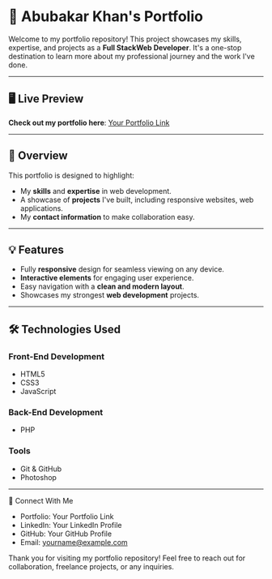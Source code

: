 # 🌟 Abubakar Khan's Portfolio

Welcome to my portfolio repository! This project showcases my skills, expertise, and projects as a **Full StackWeb Developer**. 
It's a one-stop destination to learn more about my professional journey and the work I've done.

---

## 🖥️ Live Preview
**Check out my portfolio here**: [Your Portfolio Link](https://yourusername.github.io)

---

## 📑 Overview

This portfolio is designed to highlight:
- My **skills** and **expertise** in web development.
- A showcase of **projects** I've built, including responsive websites, web applications.
- My **contact information** to make collaboration easy.

---

## 💡 Features

- Fully **responsive** design for seamless viewing on any device.
- **Interactive elements** for engaging user experience.
- Easy navigation with a **clean and modern layout**.
- Showcases my strongest **web development** projects.

---

## 🛠️ Technologies Used

### Front-End Development
- HTML5
- CSS3
- JavaScript

### Back-End Development
- PHP

### Tools
- Git & GitHub
- Photoshop

---

🤝 Connect With Me
  -  Portfolio: Your Portfolio Link
  -  LinkedIn: Your LinkedIn Profile
  -  GitHub: Your GitHub Profile
  -  Email: yourname@example.com

Thank you for visiting my portfolio repository! Feel free to reach out for collaboration, freelance projects, or any inquiries.
